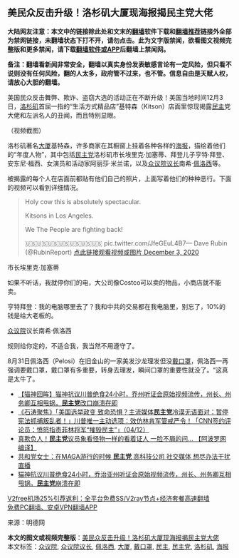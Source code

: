  <h2>美民众反击升级！洛杉矶大厦现海报揭民主党大佬</h2> <p class="notice"><b>大陆网友注意：本文中的链接除此处和文末的<a href="https://github.com/bannedbook/fanqiang" >翻墙</a>软件下载和<a href="https://github.com/killgcd/justmysocks/blob/master/README.md">翻墙推荐</a>链接外全部为禁网链接，未翻墙状态下打不开，请勿点击。此为文字版禁闻，欲看图文视频完整版和更多禁闻，请下载<a href="https://github.com/bannedbook/fanqiang">翻墙软件或APP</a>后翻墙上禁闻网。</p><p>备注：翻墙看新闻非常安全，翻墙以真实身份发表敏感言论有一定风险，但只看不说则没有任何风险，翻的人太多，政府管不过来，也不管。信息自由是天赋人权，请放心大胆的翻墙。</b></p>  <div class="entry"> <p>美国民众反击舞弊、欺诈、盗窃大选的活动正在不断升级！美国当地时间12月3日，<a href="https://www.bannedbook.org/bnews/tag/%e6%b4%9b%e6%9d%89%e7%9f%b6/" class="st_tag internal_tag" rel="tag" title="标签 洛杉矶 下的日志">洛杉矶</a>首屈一指的“生活方式精品店”基特森（Kitson）店面里惊现揭露<a href="https://www.bannedbook.org/bnews/tag/%e6%b0%91%e4%b8%bb/" class="st_tag internal_tag" rel="tag" title="标签 民主 下的日志">民主</a>党大佬和左派名人的丑闻，而且特别显眼。</p> <p>（视频截图）</p> <p>洛杉矶著名<a href="https://www.bannedbook.org/bnews/tag/%E5%A4%A7%E5%8E%A6/" class="st_tag internal_tag" rel="tag" title="标签 大厦 下的日志">大厦</a>基特森，许多商家在其橱窗上挂着各种各样的<a href="https://www.bannedbook.org/bnews/tag/%E6%B5%B7%E6%8A%A5/" class="st_tag internal_tag" rel="tag" title="标签 海报 下的日志">海报</a>，描绘着他们的“年度人物”，其中包括<a href="https://www.bannedbook.org/bnews/tag/%e6%b0%91%e4%b8%bb%e5%85%9a/" class="st_tag internal_tag" rel="tag" title="标签 民主党 下的日志">民主党</a>洛杉矶市长埃里克·加塞蒂、拜登儿子亨特·拜登、安东尼·福西、女演员和活动家阿丽莎·米兰诺，以及<a href="https://www.bannedbook.org/bnews/tag/%E4%BC%97%E8%AE%AE%E9%99%A2%E8%AE%AE%E9%95%BF/" class="st_tag internal_tag" rel="tag" title="标签 众议院议长 下的日志">众议院议长</a>南希·<a href="https://www.bannedbook.org/bnews/tag/%e4%bd%a9%e6%b4%9b%e8%a5%bf/" class="st_tag internal_tag" rel="tag" title="标签 佩洛西 下的日志">佩洛西</a>等。</p> <p>被揭露的每个人在店面前都贴有他们自己的照片，上面写着他们的种种恶行。下面的视频可以看到详细情况。</p> <blockquote><p>Holy cow this is absolutely spectacular.</p>  <p>Kitsons in Los Angeles.</p> <p>We The People are fighting back!</p> <p>🇺🇸🇺🇸🇺🇸🇺🇸🇺🇸🇺🇸🇺🇸 pic.twitter.com/JfeGEuL4B7— Dave Rubin (@RubinReport) <a href="https://twitter.com/RubinReport/status/1334519768334950401?ref_src=twsrc%5Etfw">点此链接观看视频或图片 December 3, 2020</a></p></blockquote> <p>市长埃里克·加塞蒂</p> <p>如果不听话，我就停你们的电，大公司像Costco可以卖的物品，小商店就不能卖。</p>  <p>亨特拜登：我的电脑哪里去了？我和中共的交易都在我电脑里，别忘了，10%的钱是给大老板的。</p> <p><a href="https://www.bannedbook.org/bnews/tag/%E4%BC%97%E8%AE%AE%E9%99%A2/" class="st_tag internal_tag" rel="tag" title="标签 众议院 下的日志">众议院</a>议长南希·佩洛西</p> <p><strong></strong></p> <p>规则给你定的，不适合我，我当然不用遵守了。</p> <p>8月31日佩洛西（Pelosi）在旧金山的一家美发沙龙理发但没<a href="https://www.bannedbook.org/bnews/tag/%E6%88%B4%E5%8F%A3%E7%BD%A9/" class="st_tag internal_tag" rel="tag" title="标签 戴口罩 下的日志">戴口罩</a>，佩洛西一再强调要戴口罩，戴口罩有多重要，转身去理发，瞬间口罩的重要性就没了。“这真是太牛了。</p>  <ul class='op-related-articles' title='相关阅读'> <li><a href='https://www.bannedbook.org/bnews/bannedvideo/20201205/1442421.html' target='_blank'>【猫神回眸】猫神抗议川普绝食24小时，乔州听证会原始视频流传，州长、州务卿互相甩锅，<b>民主党</b>改口崩溃在即</a></li> <li><a href='https://www.bannedbook.org/bnews/bannedvideo/20201205/1442416.html' target='_blank'>《石涛聚焦》「美国选举政变 致命恐惧？主流媒体<b>民主党</b>冷漠无语面对：暂停宪法抓捕叛乱者！」川普唯一主动选项：效仿林肯军管戒严令！「CNN签约评论员：愤怒指责菲林将军“摧毁民主”」（04/12）</a></li> <li><a href='https://www.bannedbook.org/bnews/topimagenews/20201205/1442375.html' target='_blank'>真欺负人！<b>民主党</b>议员象看怪物一样的看着证人 一脸不屑的问... 【阿波罗网编译】</a></li> <li><a href='https://www.bannedbook.org/bnews/bannedvideo/20201205/1442296.html' target='_blank'>共和党女士：在MAGA游行的时候 <b>民主党</b> 高科技公司 社交媒体 想尽办法干扰直播</a></li> <li><a href='https://www.bannedbook.org/bnews/bannedvideo/20201205/1442292.html' target='_blank'>猫神抗议川普绝食24小时，乔治亚州听证会原始视频流传，州长、州务卿互相甩锅，<b>民主党</b>崩溃在即</a></li> </ul> <p class="texttj"> <a href="https://www.bannedbook.org/forum23/topic22702.html" target="_blank">V2free机场25%引荐返利：全平台免费SS/V2ray节点+经济套餐高速翻墙</a><br/> <a href="https://github.com/bannedbook/fanqiang/wiki/%E7%A6%81%E9%97%BB%E7%BD%91%E5%AE%89%E5%8D%93%E7%BF%BB%E5%A2%99%E6%96%B0%E9%97%BBAPP" target="_blank">免费PC翻墙、安卓VPN翻墙APP</a></p><p> 来源：明德网 </p><a name='sharetosocial'></a>       <div><b>本文的图文或视频完整版</b>：<a href='https://www.bannedbook.org/bnews/cnnews/20201205/1442547.html'>美民众反击升级！洛杉矶大厦现海报揭民主党大佬</a></div>  </div><!--END ENTRY--> <div class="postfooter"> <div>本文标签：<a href="https://www.bannedbook.org/bnews/tag/%E4%BC%97%E8%AE%AE%E9%99%A2/" rel="tag">众议院</a>, <a href="https://www.bannedbook.org/bnews/tag/%E4%BC%97%E8%AE%AE%E9%99%A2%E8%AE%AE%E9%95%BF/" rel="tag">众议院议长</a>, <a href="https://www.bannedbook.org/bnews/tag/%e4%bd%a9%e6%b4%9b%e8%a5%bf/" rel="tag">佩洛西</a>, <a href="https://www.bannedbook.org/bnews/tag/%E5%A4%A7%E5%8E%A6/" rel="tag">大厦</a>, <a href="https://www.bannedbook.org/bnews/tag/%E6%88%B4%E5%8F%A3%E7%BD%A9/" rel="tag">戴口罩</a>, <a href="https://www.bannedbook.org/bnews/tag/%e6%b0%91%e4%b8%bb/" rel="tag">民主</a>, <a href="https://www.bannedbook.org/bnews/tag/%e6%b0%91%e4%b8%bb%e5%85%9a/" rel="tag">民主党</a>, <a href="https://www.bannedbook.org/bnews/tag/%e6%b4%9b%e6%9d%89%e7%9f%b6/" rel="tag">洛杉矶</a>, <a href="https://www.bannedbook.org/bnews/tag/%E6%B5%B7%E6%8A%A5/" rel="tag">海报</a></div>  </div><!--END POSTFOOTER--> 